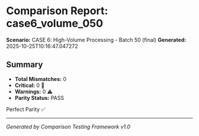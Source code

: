 # Comparison Report: case6_volume_050
**Scenario:** CASE 6: High-Volume Processing - Batch 50 (final)
**Generated:** 2025-10-25T10:16:47.047272

## Summary
- **Total Mismatches:** 0
- **Critical:** 0 🚨
- **Warnings:** 0 ⚠️
- **Parity Status:** PASS

Perfect Parity ✅

---
*Generated by Comparison Testing Framework v1.0*